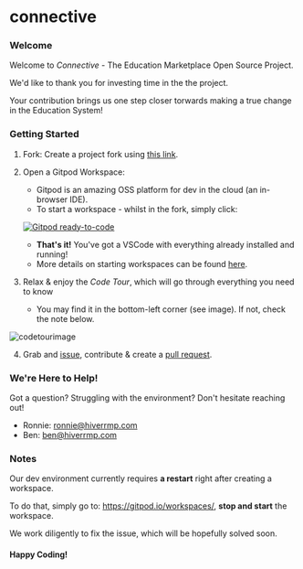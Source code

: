 # connective


### Welcome
Welcome to _Connective_ - The Education Marketplace Open Source Project.

We'd like to thank you for investing time in the the project.

Your contribution brings us one step closer torwards making a true change in the Education System!

### Getting Started
1. Fork: Create a project fork using [this link](https://github.com/connectiveproject/connective/fork).

2. Open a Gitpod Workspace:
    * Gitpod is an amazing OSS platform for dev in the cloud (an in-browser IDE).
    * To start a workspace - whilst in the fork, simply click:
     
     [![Gitpod ready-to-code](https://gitpod.io/button/open-in-gitpod.svg)](https://gitpod.io/from-referrer)    
    * **That's it!** You've got a VSCode with everything already installed and running!
    * More details on starting workspaces can be found [here](https://www.gitpod.io/docs/getting-started/).

3. Relax & enjoy the _Code Tour_, which will go through everything you need to know
    * You may find it in the bottom-left corner (see image). If not, check the note below.

![codetourimage](https://user-images.githubusercontent.com/19714226/122200284-8f0e4400-cea3-11eb-95b5-e131ed0ed9aa.png)


4. Grab and [issue](../../issues), contribute & create a [pull request](https://www.youtube.com/watch?v=nT8KGYVurIU).

### We're Here to Help!
Got a question? Struggling with the environment?
Don't hesitate reaching out!
* Ronnie: ronnie@hiverrmp.com
* Ben: ben@hiverrmp.com

### Notes
Our dev environment currently requires **a restart** right after creating a workspace.

To do that, simply go to: https://gitpod.io/workspaces/, **stop and start** the workspace.

We work diligently to fix the issue, which will be hopefully solved soon.



#### Happy Coding! 


